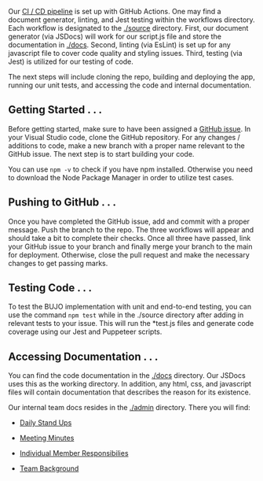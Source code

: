 Our [CI / CD pipeline](admin/cipipeline/phase1.drawio.png) is set up with GitHub Actions. One may find a document generator, linting, and Jest testing within the workflows directory. 
Each workflow is designated to the [./source](source) directory. First, our document generator (via JSDocs) will work for our script.js file 
and store the documentation in [./docs](docs). Second, linting (via EsLint) is set up for any javascript file to cover code quality and styling issues.
Third, testing (via Jest) is utilized for our testing of code. 

The next steps will include cloning the repo, building and deploying the app, running our unit tests, and accessing the code and internal documentation.


## Getting Started . . . 

Before getting started, make sure to have been assigned a [GitHub issue](https://github.com/cse110-sp21-group27/cse110-sp21-group27/issues).
In your Visual Studio code, clone the GitHub repository. For any changes / additions to code, make a new branch with a proper name relevant to the GitHub issue.
The next step is to start building your code.

You can use `npm -v` to check if you have npm installed. Otherwise you need to download the Node Package Manager in order to utilize test cases. 


## Pushing to GitHub . . . 

Once you have completed the GitHub issue, add and commit with a proper message. Push the branch to the repo. The three workflows will appear
and should take a bit to complete their checks. Once all three have passed, link your GitHub issue to your branch and finally merge your branch to the main for deployment. 
Otherwise, close the pull request and make the necessary changes to get passing marks. 




## Testing Code . . . 

To test the BUJO implementation with unit and end-to-end testing, you can use the command `npm test` while in the ./source directory after adding in relevant tests to your issue. 
This will run the *test.js files and generate code coverage using our Jest and Puppeteer scripts. 



## Accessing Documentation . . .

You can find the code documentation in the [./docs](/docs) directory. Our JSDocs uses this as the working directory. In addition, any html, css, and javascript files will 
contain documentation that describes the reason for its existence.

Our internal team docs resides in the [./admin](/admin) directory. There you will find:

- [Daily Stand Ups](specs/adrs)

- [Meeting Minutes](admin/meetings)

- [Individual Member Responsibilies](admin/misc/rules.md)

- [Team Background](admin/team.md)



